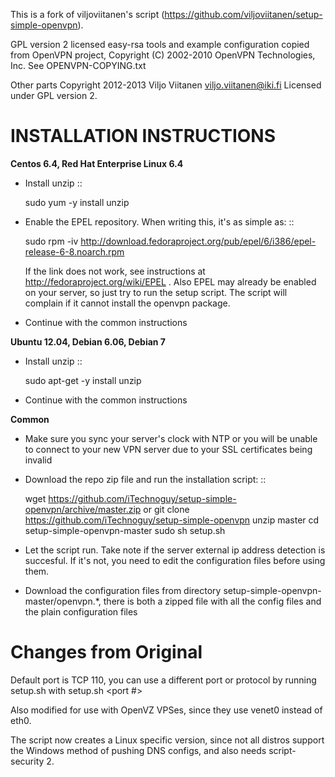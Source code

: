 This is a fork of viljoviitanen's script (https://github.com/viljoviitanen/setup-simple-openvpn).

GPL version 2 licensed easy-rsa tools and example configuration copied
from OpenVPN project, Copyright (C) 2002-2010 OpenVPN Technologies, Inc.
See OPENVPN-COPYING.txt

Other parts Copyright 2012-2013 Viljo Viitanen <viljo.viitanen@iki.fi>
Licensed under GPL version 2. 

INSTALLATION INSTRUCTIONS
=========================


**Centos 6.4, Red Hat Enterprise Linux 6.4**

- Install unzip ::

    sudo yum -y install unzip

- Enable the EPEL repository. When writing this, it's as simple as: ::

    sudo rpm -iv http://download.fedoraproject.org/pub/epel/6/i386/epel-release-6-8.noarch.rpm

  If the link does not work, see instructions at http://fedoraproject.org/wiki/EPEL .
  Also EPEL may already be enabled on your server, so just try to run the setup script.
  The script will complain if it cannot install the openvpn package.

- Continue with the common instructions

**Ubuntu 12.04, Debian 6.06, Debian 7**

- Install unzip ::

    sudo apt-get -y install unzip

- Continue with the common instructions

**Common**

- Make sure you sync your server's clock with NTP or you will be unable to connect to your new VPN server
  due to your SSL certificates being invalid

- Download the repo zip file and run the installation script: ::

    wget https://github.com/iTechnoguy/setup-simple-openvpn/archive/master.zip or git clone https://github.com/iTechnoguy/setup-simple-openvpn
    unzip master
    cd setup-simple-openvpn-master
    sudo sh setup.sh

- Let the script run. Take note if the server external ip address
  detection is succesful. If it's not, you need to edit the
  configuration files before using them.

- Download the configuration files from directory setup-simple-openvpn-master/openvpn.*,
  there is both a zipped file with all the config files and
  the plain configuration files


Changes from Original
=====================

Default port is TCP 110, you can use a different port or protocol by running setup.sh with setup.sh <port #> <protocol>

Also modified for use with OpenVZ VPSes, since they use venet0 instead of eth0.

The script now creates a Linux specific version, since not all distros support the Windows method of pushing DNS configs, and also needs script-security 2.
